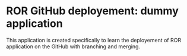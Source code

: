  # ROR GitHub deployement: dummy application
This application is created specifically to learn the deployement of ROR application on the GitHub with branching and merging.
